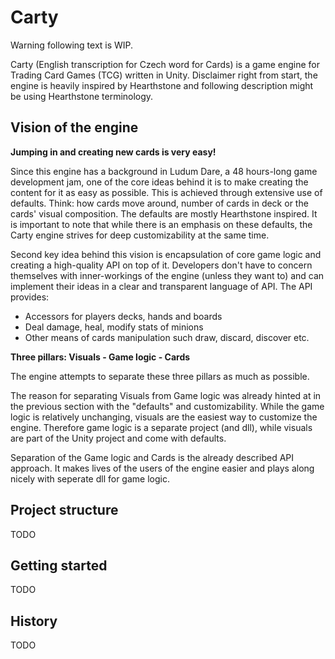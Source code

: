 # Carty

Warning following text is WIP.

Carty (English transcription for Czech word for Cards) is a game engine for Trading Card Games (TCG) written in Unity. Disclaimer right from start, the engine is heavily inspired by Hearthstone and following description might be using Hearthstone terminology.

## Vision of the engine

__Jumping in and creating new cards is very easy!__

Since this engine has a background in Ludum Dare, a 48 hours-long game development jam, one of the core ideas behind it is to make creating the content for it as easy as possible. This is achieved through extensive use of defaults. Think: how cards move around, number of cards in deck or the cards' visual composition. The defaults are mostly Hearthstone inspired. It is important to note that while there is an emphasis on these defaults, the Carty engine strives for deep customizability at the same time.

Second key idea behind this vision is encapsulation of core game logic and creating a high-quality API on top of it. Developers don't have to concern themselves with inner-workings of the engine (unless they want to) and can implement their ideas in a clear and transparent language of API. The API provides:

* Accessors for players decks, hands and boards
* Deal damage, heal, modify stats of minions
* Other means of cards manipulation such draw, discard, discover etc.

__Three pillars: Visuals - Game logic - Cards__  

The engine attempts to separate these three pillars as much as possible. 

The reason for separating Visuals from Game logic was already hinted at in the previous section with the "defaults" and customizability. While the game logic is relatively unchanging, visuals are the easiest way to customize the engine. Therefore game logic is a separate project (and dll), while visuals are part of the Unity project and come with defaults.

Separation of the Game logic and Cards is the already described API approach. It makes lives of the users of the engine easier and plays along nicely with seperate dll for game logic.

## Project structure

TODO

## Getting started

TODO

## History

TODO